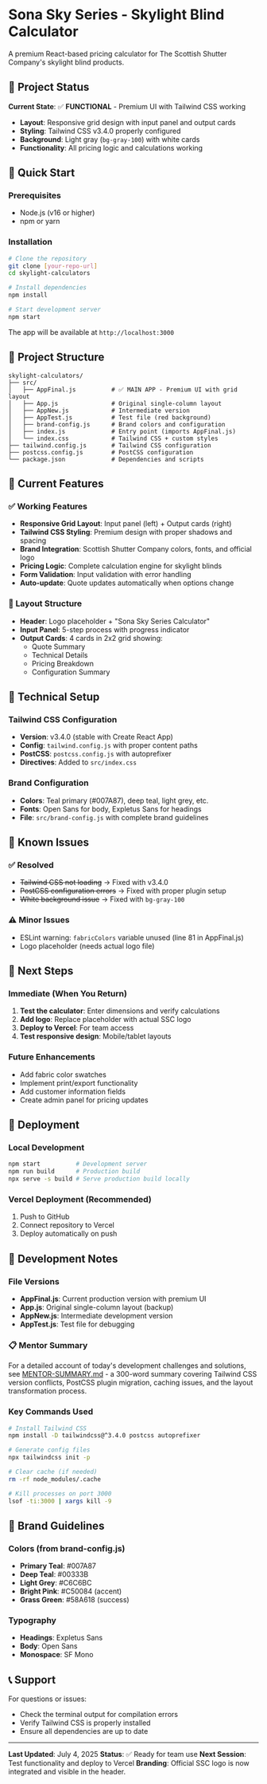 # Sona Sky Series - Skylight Blind Calculator

A premium React-based pricing calculator for The Scottish Shutter Company's skylight blind products.

## 🎯 Project Status

**Current State**: ✅ **FUNCTIONAL** - Premium UI with Tailwind CSS working
- **Layout**: Responsive grid design with input panel and output cards
- **Styling**: Tailwind CSS v3.4.0 properly configured
- **Background**: Light gray (`bg-gray-100`) with white cards
- **Functionality**: All pricing logic and calculations working

## 🚀 Quick Start

### Prerequisites
- Node.js (v16 or higher)
- npm or yarn

### Installation
```bash
# Clone the repository
git clone [your-repo-url]
cd skylight-calculators

# Install dependencies
npm install

# Start development server
npm start
```

The app will be available at `http://localhost:3000`

## 📁 Project Structure

```
skylight-calculators/
├── src/
│   ├── AppFinal.js          # ✅ MAIN APP - Premium UI with grid layout
│   ├── App.js               # Original single-column layout
│   ├── AppNew.js            # Intermediate version
│   ├── AppTest.js           # Test file (red background)
│   ├── brand-config.js      # Brand colors and configuration
│   ├── index.js             # Entry point (imports AppFinal.js)
│   └── index.css            # Tailwind CSS + custom styles
├── tailwind.config.js       # Tailwind CSS configuration
├── postcss.config.js        # PostCSS configuration
└── package.json             # Dependencies and scripts
```

## 🎨 Current Features

### ✅ Working Features
- **Responsive Grid Layout**: Input panel (left) + Output cards (right)
- **Tailwind CSS Styling**: Premium design with proper shadows and spacing
- **Brand Integration**: Scottish Shutter Company colors, fonts, and official logo
- **Pricing Logic**: Complete calculation engine for skylight blinds
- **Form Validation**: Input validation with error handling
- **Auto-update**: Quote updates automatically when options change

### 🎯 Layout Structure
- **Header**: Logo placeholder + "Sona Sky Series Calculator"
- **Input Panel**: 5-step process with progress indicator
- **Output Cards**: 4 cards in 2x2 grid showing:
  - Quote Summary
  - Technical Details
  - Pricing Breakdown
  - Configuration Summary

## 🔧 Technical Setup

### Tailwind CSS Configuration
- **Version**: v3.4.0 (stable with Create React App)
- **Config**: `tailwind.config.js` with proper content paths
- **PostCSS**: `postcss.config.js` with autoprefixer
- **Directives**: Added to `src/index.css`

### Brand Configuration
- **Colors**: Teal primary (#007A87), deep teal, light grey, etc.
- **Fonts**: Open Sans for body, Expletus Sans for headings
- **File**: `src/brand-config.js` with complete brand guidelines

## 🚧 Known Issues

### ✅ Resolved
- ~~Tailwind CSS not loading~~ → Fixed with v3.4.0
- ~~PostCSS configuration errors~~ → Fixed with proper plugin setup
- ~~White background issue~~ → Fixed with `bg-gray-100`

### ⚠️ Minor Issues
- ESLint warning: `fabricColors` variable unused (line 81 in AppFinal.js)
- Logo placeholder (needs actual logo file)

## 🎯 Next Steps

### Immediate (When You Return)
1. **Test the calculator**: Enter dimensions and verify calculations
2. **Add logo**: Replace placeholder with actual SSC logo
3. **Deploy to Vercel**: For team access
4. **Test responsive design**: Mobile/tablet layouts

### Future Enhancements
- Add fabric color swatches
- Implement print/export functionality
- Add customer information fields
- Create admin panel for pricing updates

## 🚀 Deployment

### Local Development
```bash
npm start          # Development server
npm run build      # Production build
npx serve -s build # Serve production build locally
```

### Vercel Deployment (Recommended)
1. Push to GitHub
2. Connect repository to Vercel
3. Deploy automatically on push

## 📝 Development Notes

### File Versions
- **AppFinal.js**: Current production version with premium UI
- **App.js**: Original single-column layout (backup)
- **AppNew.js**: Intermediate development version
- **AppTest.js**: Test file for debugging

### 📋 Mentor Summary
For a detailed account of today's development challenges and solutions, see [MENTOR-SUMMARY.md](./MENTOR-SUMMARY.md) - a 300-word summary covering Tailwind CSS version conflicts, PostCSS plugin migration, caching issues, and the layout transformation process.

### Key Commands Used
```bash
# Install Tailwind CSS
npm install -D tailwindcss@^3.4.0 postcss autoprefixer

# Generate config files
npx tailwindcss init -p

# Clear cache (if needed)
rm -rf node_modules/.cache

# Kill processes on port 3000
lsof -ti:3000 | xargs kill -9
```

## 🎨 Brand Guidelines

### Colors (from brand-config.js)
- **Primary Teal**: #007A87
- **Deep Teal**: #00333B
- **Light Grey**: #C6C6BC
- **Bright Pink**: #C50084 (accent)
- **Grass Green**: #58A618 (success)

### Typography
- **Headings**: Expletus Sans
- **Body**: Open Sans
- **Monospace**: SF Mono

## 📞 Support

For questions or issues:
- Check the terminal output for compilation errors
- Verify Tailwind CSS is properly installed
- Ensure all dependencies are up to date

---

**Last Updated**: July 4, 2025
**Status**: ✅ Ready for team use
**Next Session**: Test functionality and deploy to Vercel
**Branding**: Official SSC logo is now integrated and visible in the header.
